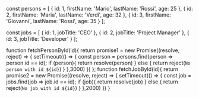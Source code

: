 <!-- Implementare le funzioni fetchPersonById e fetchJobById, le quali dato un id devono restituire rispettivamente:

La persona che ha come identificativo l'id passato come parametro
Il tipo di lavoro che ha come identificativo l'id passato come parametro
Infine implementare il codice necessario che si occupa di stampare in console la persona e il tipo di lavoro trovato. N.B: la stampa dei risultati deve avvenire solo nel momento in cui entrambe le Promise sono state risolte. -->
const persons = [
    {
      id: 1,
      firstName: 'Mario',
      lastName: 'Rossi',
      age: 25
    },
    {
      id: 2,
      firstName: 'Maria',
      lastName: 'Verdi',
      age: 32
    },
    {
      id: 3,
      firstName: 'Giovanni',
      lastName: 'Rossi',
      age: 35
    }
  ];
  
  const jobs = [
    {
      id: 1,
      jobTitle: 'CEO'
    },
    {
      id: 2,
      jobTitle: 'Project Manager'
    },
    {
      id: 3,
      jobTitle: 'Developer'
    }
  ];
  
  function fetchPersonById(id){
    return promise1 = new Promise((resolve, reject) => {
      setTimeout(() => {
      const person = persons.find(person => person.id == id);
      if (person){
        return resolve(person)
      } else {
        return reject(`No person with id ${id}`)
      }
    },3000)
    })
  };
  function fetchJobById(id){
    return promise2 = new Promise((resolve, reject) => {
      setTimeout(() => {
      const job = jobs.find(job => job.id == id);
      if (job){
        return resolve(job)
      } else {
        return reject(`No job with id ${id}`)
      }
    },2000)
    })
  }